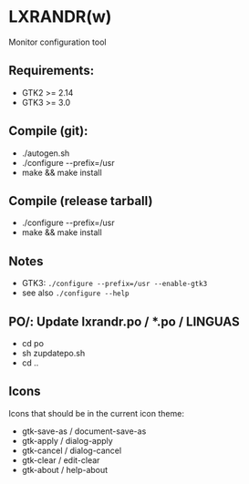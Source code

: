 LXRANDR(w)
=======
Monitor configuration tool

## Requirements:
- GTK2 >= 2.14
- GTK3 >= 3.0

## Compile (git):
- ./autogen.sh
- ./configure --prefix=/usr
- make && make install

## Compile (release tarball)
- ./configure --prefix=/usr
- make && make install

## Notes
- GTK3: `./configure --prefix=/usr --enable-gtk3`
- see also `./configure --help`

## PO/: Update lxrandr.po / *.po / LINGUAS
- cd po
- sh zupdatepo.sh
- cd ..

## Icons

Icons that should be in the current icon theme:
- gtk-save-as / document-save-as
- gtk-apply / dialog-apply
- gtk-cancel / dialog-cancel
- gtk-clear / edit-clear
- gtk-about / help-about
